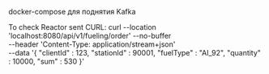 docker-compose для поднятия Kafka

To check Reactor sent CURL:
curl --location 'localhost:8080/api/v1/fueling/order' --no-buffer \
--header 'Content-Type: application/stream+json' \
--data '{
    "clientId" : 123,
    "stationId" : 90001,
    "fuelType" : "AI_92",
    "quantity" : 10000,
    "sum" : 530
}'
